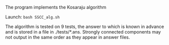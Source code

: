 The program implements the Kosaraju algorithm

Launch:
`bash SSCC_alg.sh`

The algorithm is tested on 9 tests, the answer to which is known in advance and is stored in a file in ./tests/*.ans. Strongly connected components may not output in the same order as they appear in answer files.